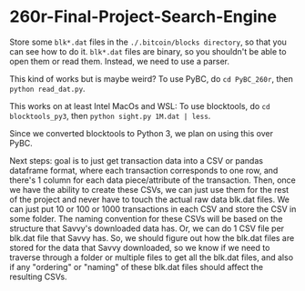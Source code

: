 # 260r-Final-Project-Search-Engine

Store some `blk*.dat` files in the `./.bitcoin/blocks directory`, so that you can see how to do it. `blk*.dat` files are binary, so you shouldn't be able to open them or read them. Instead, we need to use a parser. 

This kind of works but is maybe weird? To use PyBC, do `cd PyBC_260r`, then `python read_dat.py`. 

This works on at least Intel MacOs and WSL: To use blocktools, do `cd blocktools_py3`, then `python sight.py 1M.dat | less`. 

Since we converted blocktools to Python 3, we plan on using this over PyBC. 

Next steps: goal is to just get transaction data into a CSV or pandas dataframe format, where each transaction corresponds to one row, and there's 1 column for each data piece/attribute of the transaction. Then, once we have the ability to create these CSVs, we can just use them for the rest of the project and never have to touch the actual raw data blk.dat files. We can just put 10 or 100 or 1000 transactions in each CSV and store the CSV in some folder. The naming convention for these CSVs will be based on the structure that Savvy's downloaded data has. Or, we can do 1 CSV file per blk.dat file that Savvy has. So, we should figure out how the blk.dat files are stored for the data that Savvy downloaded, so we know if we need to traverse through a folder or multiple files to get all the blk.dat files, and also if any "ordering" or "naming" of these blk.dat files should affect the resulting CSVs. 